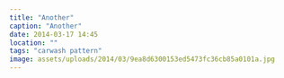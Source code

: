 ```yaml
---
title: "Another"
caption: "Another"
date: 2014-03-17 14:45
location: ""
tags: "carwash pattern"
image: assets/uploads/2014/03/9ea8d6300153ed5473fc36cb85a0101a.jpg
---
```

